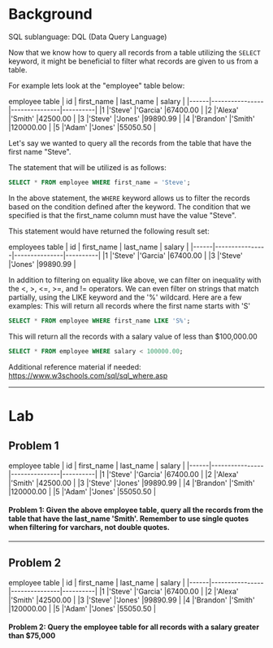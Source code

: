 # Background
 SQL sublanguage: DQL (Data Query Language)

 Now that we know how to query all records from a table utilizing the `SELECT` keyword, it might be beneficial to filter what records are given to us from a table.

 For example lets look at the "employee" table below:

employee table
|  id  |   first_name   |   last_name   |  salary  |
|------|----------------|---------------|----------|
|1     |'Steve'         |'Garcia'       |67400.00  |
|2     |'Alexa'         |'Smith'        |42500.00  |
|3     |'Steve'         |'Jones'        |99890.99  |
|4     |'Brandon'       |'Smith'        |120000.00 |
|5     |'Adam'          |'Jones'        |55050.50  |

 Let's say we wanted to query all the records from the table that have the first name "Steve".

 The statement that will be utilized is as follows:
 ```sql
SELECT * FROM employee WHERE first_name = 'Steve';
 ```

 In the above statement, the `WHERE` keyword allows us to filter the records based on the condition defined after the keyword.
 The condition that we specified is that the first_name column must have the value "Steve".

 This statement would have returned the following result set:

employees table
|  id  |   first_name   |   last_name   |  salary  |
|------|----------------|---------------|----------|
|1     |'Steve'         |'Garcia'       |67400.00  |
|3     |'Steve'         |'Jones'        |99890.99  |

 In addition to filtering on equality like above, we can filter on inequality with the <, >, <=, >=, and != operators.
 We can even filter on strings that match partially, using the LIKE keyword and the '%' wildcard. Here are a few examples:
 This will return all records where the first name starts with 'S'
```sql
SELECT * FROM employee WHERE first_name LIKE 'S%';
```
 This will return all the records with a salary value of less than $100,000.00
```sql
SELECT * FROM employee WHERE salary < 100000.00;
```

  Additional reference material if needed: https://www.w3schools.com/sql/sql_where.asp

- - - 

# Lab

## Problem 1
employee table
|  id  |   first_name   |   last_name   |  salary  |
|------|----------------|---------------|----------|
|1     |'Steve'         |'Garcia'       |67400.00  |
|2     |'Alexa'         |'Smith'        |42500.00  |
|3     |'Steve'         |'Jones'        |99890.99  |
|4     |'Brandon'       |'Smith'        |120000.00 |
|5     |'Adam'          |'Jones'        |55050.50  |

#### Problem 1: Given the above employee table, query all the records from the table that have the last_name 'Smith'. Remember to use single quotes when filtering for varchars, not double quotes.
- - -

## Problem 2 
employee table
|  id  |   first_name   |   last_name   |  salary  |
|------|----------------|---------------|----------|
|1     |'Steve'         |'Garcia'       |67400.00  |
|2     |'Alexa'         |'Smith'        |42500.00  |
|3     |'Steve'         |'Jones'        |99890.99  |
|4     |'Brandon'       |'Smith'        |120000.00 |
|5     |'Adam'          |'Jones'        |55050.50  |

#### Problem 2: Query the employee table for all records with a salary greater than $75,000
